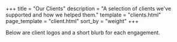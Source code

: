 +++
title = "Our Clients"
description = "A selection of clients we've supported and how we helped them."
template = "clients.html"
page_template = "client.html"
sort_by = "weight"
+++

Below are client logos and a short blurb for each engagement.
